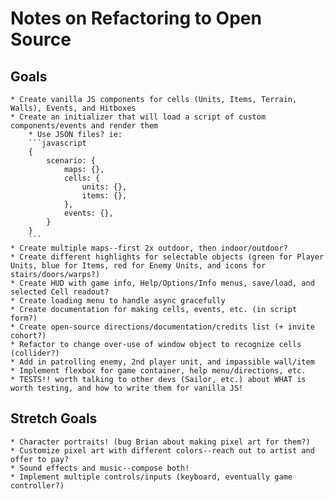 # Notes on Refactoring to Open Source


## Goals

    * Create vanilla JS components for cells (Units, Items, Terrain, Walls), Events, and Hitboxes
    * Create an initializer that will load a script of custom components/events and render them
        * Use JSON files? ie:
        ```javascript
        {
            scenario: {
                maps: {},
                cells: {
                    units: {},
                    items: {},
                },
                events: {},
            }
        }
        ```
    * Create multiple maps--first 2x outdoor, then indoor/outdoor?
    * Create different highlights for selectable objects (green for Player Units, blue for Items, red for Enemy Units, and icons for stairs/doors/warps?)
    * Create HUD with game info, Help/Options/Info menus, save/load, and selected Cell readout?
    * Create loading menu to handle async gracefully
    * Create documentation for making cells, events, etc. (in script form?)
    * Create open-source directions/documentation/credits list (+ invite cohort?)
    * Refactor to change over-use of window object to recognize cells (collider?)
    * Add in patrolling enemy, 2nd player unit, and impassible wall/item
    * Implement flexbox for game container, help menu/directions, etc.
    * TESTS!! worth talking to other devs (Sailor, etc.) about WHAT is worth testing, and how to write them for vanilla JS!


## Stretch Goals

    * Character portraits! (bug Brian about making pixel art for them?)
    * Customize pixel art with different colors--reach out to artist and offer to pay?
    * Sound effects and music--compose both!
    * Implement multiple controls/inputs (keyboard, eventually game controller?)